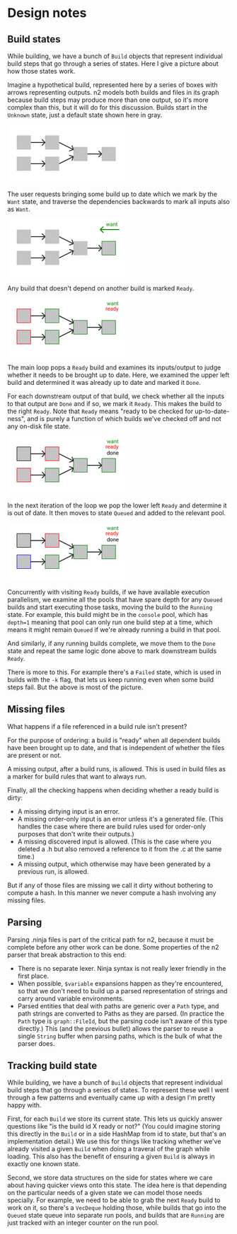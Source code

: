 # Design notes

## Build states

While building, we have a bunch of `Build` objects that represent individual
build steps that go through a series of states. Here I give a picture about
how those states work.

Imagine a hypothetical build, represented here by a series of boxes with arrows
representing outputs. n2 models both builds and files in its graph because
build steps may produce more than one output, so it's more complex than this,
but it will do for this discussion. Builds start in the
`Unknown` state, just a default state shown here in gray.

<img src='build1.png' width='267'>

The user requests bringing some build up to date which we mark by the `Want`
state, and traverse the dependencies backwards to mark all inputs also as
`Want`.

<img src='build2.png' width='267'>

Any build that doesn't depend on another build is marked `Ready`.

<img src='build3.png' width='267'>

The main loop pops a `Ready` build and examines its inputs/output to judge
whether it needs to be brought up to date. Here, we examined the upper left
build and determined it was already up to date and marked it `Done`.

For each downstream output of that build, we check whether all the inputs to
that output are `Done` and if so, we mark it `Ready`. This makes the build to
the right `Ready`. Note that `Ready` means "ready to be checked for
up-to-date-ness", and is purely a function of which builds we've checked off
and not any on-disk file state.

<img src='build4.png' width='267'>

In the next iteration of the loop we pop the lower left `Ready` and determine
it is out of date. It then moves to state `Queued` and added to the relevant
pool.

<img src='build5.png' width='267'>

Concurrently with visiting `Ready` builds, if we have available execution
parallelism, we examine all the pools that have spare depth for any `Queued`
builds and start executing those tasks, moving the build to the `Running` state.
For example, this build might be in the `console` pool, which has `depth=1`
meaning that pool can only run one build step at a time, which means it might
remain `Queued` if we're already running a build in that pool.

And similarly, if any running builds complete, we move them to the `Done` state
and repeat the same logic done above to mark downstream builds `Ready`.

There is more to this. For example there's a `Failed` state, which is used in
builds with the `-k` flag, that lets us keep running even when some build
steps fail. But the above is most of the picture.

## Missing files

What happens if a file referenced in a build rule isn't present?

For the purpose of ordering: a build is "ready" when all dependent builds have
been brought up to date, and that is independent of whether the files are
present or not.

A missing output, after a build runs, is allowed. This is used in build files as
a marker for build rules that want to always run.

Finally, all the checking happens when deciding whether a ready build is dirty:

- A missing dirtying input is an error.
- A missing order-only input is an error unless it's a generated file. (This
  handles the case where there are build rules used for order-only purposes
  that don't write their outputs.)
- A missing discovered input is allowed. (This is the case where you deleted a
  .h but also removed a reference to it from the .c at the same time.)
- A missing output, which otherwise may have been generated by a previous run,
  is allowed.

But if any of those files are missing we call it dirty without bothering to
compute a hash. In this manner we never compute a hash involving any missing
files.

## Parsing

Parsing .ninja files is part of the critical path for n2, because it must
be complete before any other work can be done. Some properties of the n2
parser that break abstraction to this end:

- There is no separate lexer. Ninja syntax is not really lexer friendly
  in the first place.
- When possible, `$variable` expansions happen as they're encountered, so
  that we don't need to build up a parsed representation of strings and
  carry around variable environments.
- Parsed entities that deal with paths are generic over a `Path` type, and
  path strings are converted to Paths as they are parsed. (In practice
  the `Path` type is `graph::FileId`, but the parsing code isn't aware of
  this type directly.) This (and the previous bullet) allows the parser to
  reuse a single `String` buffer when parsing paths, which is the bulk of what
  the parser does.

## Tracking build state

While building, we have a bunch of `Build` objects that represent individual
build steps that go through a series of states. To represent these well I
went through a few patterns and eventually came up with a design I'm pretty
happy with.

First, for each `Build` we store its current state. This lets us quickly answer
questions like "is the build id X ready or not?" (You could imagine storing
this directly in the `Build` or in a side HashMap from id to state, but that's
an implementation detail.) We use this for things like tracking whether we've
already visited a given `Build` when doing a traveral of the graph while
loading. This also has the benefit of ensuring a given `Build` is always in
exactly one known state.

Second, we store data structures on the side for states where we care about
having quicker views onto this state. The idea here is that depending on the
particular needs of a given state we can model those needs specially. For
example, we need to be able to grab the next `Ready` build to work on it, so
there's a `VecDeque` holding those, while builds that go into the `Queued` state
queue into separate run pools, and builds that are `Running` are just tracked
with an integer counter on the run pool.
